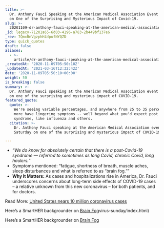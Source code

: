 ```yaml
---
title: >-
  Dr. Anthony Fauci Speaking at the American Medical Association Event Saturday
  on One of the Surprising and Mysterious Impact of Covid-19.
slug: >-
  20201109-dr-anthony-fauci-speaking-at-the-american-medical-association-event-saturday-on-long-haulers
_id: legacy-71201a65-6d03-4196-a783-2b449bf137e6
_rev: 7QmxBnVgzphH4dpufNYQZD
type: quick_quotes
draft: false
aliases:
  - >-
    article/dr-anthony-fauci-speaking-at-the-american-medical-association-event-saturday-on-long-haulers/
_createdAt: '2020-11-09T05:50:10Z'
_updatedAt: '2021-03-16T12:32:42Z'
date: '2020-11-09T05:50:10+00:00'
weight: 50
is_breaking: false
summary: >-
  Dr. Anthony Fauci speaking at the American Medical Association event Saturday
  on one of the surprising and mysterious impact of COVID-19.
featured_quote:
  quote: >-
    We're seeing variable percentages, and anywhere from 25 to 35 percent or
    more have lingering symptoms -- well beyond what you'd expect post any viral
    syndrome, like influenza and others.
  citation: >-
    Dr. Anthony Fauci speaking at the American Medical Association event
    Saturday on one of the surprising and mysterious impact of COVID-19.

---
```

* _“We do know for absolutely certain that there is a post-Covid-19 syndrome — referred to sometimes as long Covid, chronic Covid, long haulers.”_
* Symptoms mentioned: “fatigue, shortness of breath, muscle aches, sleep disturbances and what is referred to as “brain fog.””
* **Why It Matters:** As cases and hospitalizations rise in America, Dr. Fauci underscores concerns about long-term side effects of COVID-19 cases – a relative unknown from this new coronavirus – for both patients, and for doctors.

Read More: [United States nears 10 million coronavirus cases](https://www.cnn.com/2020/11/08/health/us-coronavirus-sunday/index.html)

Here’s a SmartHER backgrounder on [Brain Fog](https://www.smarthernews.com/brain-fog/)virus-sunday/index.html)

Here’s a SmartHER backgrounder on [Brain Fog](https://www.smarthernews.com/brain-fog/)